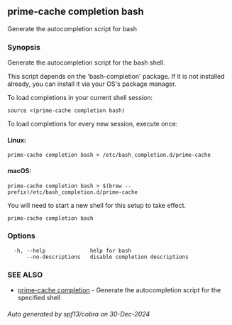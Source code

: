 ## prime-cache completion bash

Generate the autocompletion script for bash

### Synopsis

Generate the autocompletion script for the bash shell.

This script depends on the 'bash-completion' package.
If it is not installed already, you can install it via your OS's package manager.

To load completions in your current shell session:

	source <(prime-cache completion bash)

To load completions for every new session, execute once:

#### Linux:

	prime-cache completion bash > /etc/bash_completion.d/prime-cache

#### macOS:

	prime-cache completion bash > $(brew --prefix)/etc/bash_completion.d/prime-cache

You will need to start a new shell for this setup to take effect.


```
prime-cache completion bash
```

### Options

```
  -h, --help              help for bash
      --no-descriptions   disable completion descriptions
```

### SEE ALSO

* [prime-cache completion](prime-cache_completion.md)	 - Generate the autocompletion script for the specified shell

###### Auto generated by spf13/cobra on 30-Dec-2024
